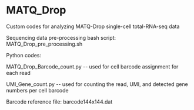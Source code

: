 # MATQ_Drop
Custom codes for analyzing MATQ-Drop single-cell total-RNA-seq data


Sequencing data pre-processing bash script: MATQ_Drop_pre_processing.sh



Python codes:

MATQ_Drop_Barcode_count.py -- used for cell barcode assignment for each read

UMI_Gene_count.py -- used for counting the read, UMI, and detected gene numbers per cell barcode


Barcode reference file: barcode144x144.dat

